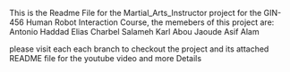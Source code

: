This is the Readme File for the Martial_Arts_Instructor project for the GIN-456 Human Robot Interaction Course, the memebers of this project are:
Antonio Haddad
Elias Charbel Salameh
Karl Abou Jaoude 
Asif Alam

please visit each each branch to checkout the project and its attached README file for the youtube video and more Details
